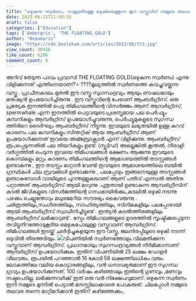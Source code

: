 ```yaml
---
title: "ഒഴുകുന്ന സ്വർണം, സമുദ്രതീരത്തു ഒഴുകിയെത്തുന്ന ഈ വസ്തുവിന് നമ്മുടെ തലവര തന്നെ മാറ്റിമറിക്കാൻ കഴിഞ്ഞേക്കും"
date: 2023-06-21T11:59:33
draft: false
categories: ["Education"]
tags: ['Ambergris', 'THE FLOATING GOLD']
author: "Beaumaris"
image: "https://cdn.boolokam.com/articles/2023/06/tt3.jpg"
view_count: 30416
like_count: 6296
comment_count: 0
---
```


അറിവ് തേടുന്ന പാവം പ്രവാസി THE FLOATING GOLD(ഒഴുകുന്ന സ്വർണം) എന്നു വിളിക്കുന്നത് എന്തിനെയാണ്?⭐ ????മൂല്യത്തിൽ സ്വർണത്തെ കവച്ചുവയ്ക്കുന്ന വസ്തു . പ്രാചീനകാലം മുതൽ ഈ വസ്തു സുഗന്ധദ്രവ്യം ആയും ഔഷധമായും മനുഷ്യൻ ഉപയോഗിച്ചിരുന്നു . ഈ വസ്തുവിന്റെ പേരാണ് ആംബർഗ്രീസ്. ഒരു പ്രത്യേക ഇനത്തിൽ പെട്ട തിമിംഗലത്തിന്റെ വിസർജ്ജം ആണ് ആമ്പർഗ്രിസ്‌, spermwhale എന്ന ഇനത്തിൽ പെട്ടവയുടെ.പ്രശസ്തമായ പല പെർഫ്യൂം കമ്പനികളും ആമ്പർഗ്രിസ് ഉപയോഗിച്ചുവരുന്നു, പെർഫ്യൂമുകളുടെ സുഗന്ധ ത്തിൻറെ ദൈർഘ്യം ആംബർഗ്രീസ് നീട്ടുന്നു. [](https://cdn.boolokam.com/articles/2023/06/tt3.jpg)ഇവയുടെ ലഭ്യതയിൽ ഉള്ള കുറവ് കാരണം പല കമ്പനികളും സിന്തറ്റിക് ആയ ആംബർഗ്രീസ് ആണ് ഉപയോഗിക്കുന്നത് ഇവയെ അമ്ബ്രോക്സാൻ എന്ന് വിളിക്കുന്നു. ആംബർഗ്രീസ് രൂപപ്പെടുന്നതിൽ പല തിയറികളും ഉണ്ട്: (സ്ക്വിഡ്) അല്ലെങ്കിൽ കൂന്തൽ, നീരാളി വർഗ്ഗത്തിൽ പെടുന്ന ഇവയെ തിമിംഗലങ്ങൾ ഭക്ഷണം ആക്കുന്നു ഇവയുടെ കൊമ്പ്കളും മറ്റും കാരണം തിമിംഗലത്തിന്റെ ആമാശയത്തിൽ തടസ്സങ്ങൾ ഉണ്ടാകുന്നു , ഈ തടസ്സം മാറ്റാൻ വേണ്ടി ഇവയുടെ ആമാശയത്തിലെ ബയിൽ ഗ്രന്ഥികൾ ചില സ്രവങ്ങൾ ഉണ്ടാക്കുന്നു , പലപ്പോഴും ഇങ്ങനെയുള്ള തടസ്സങ്ങൾ ഉണ്ടാകുമ്പോൾ വായിലൂടെ പുറന്തള്ളുകയാണ് ആണ് പതിവ് എന്നാൽ അതിനു പറ്റാത്തത് ആംബർഗ്രീസ് ആയി മാറുന്നു .പുതുതായി ഉണ്ടാകുന്ന ആമ്പര്ഗ്രീസിന് കടൽ ജീവികളുടെ വിസർജത്തിന്റെ ഗന്ധമായിരിക്കും,കടലിൽ ഒഴുകി നടന്നു പഴക്കം ചെല്ലുന്തോറും മധുരമേറിയ സൗരഭ്യം കൈവരുന്നു . ചരിത്രത്തിലും,സംഗീതത്തിലും, സാഹിത്യത്തിലും, സിനിമകളിലും പലപ്പോഴായി ആയി ആംബർഗ്രീസ് സ്വാധീനിച്ചിട്ടുണ്ട് . ഇന്ത്യൻ കടൽത്തീരങ്ങളിലും ആംബർഗ്രീസ് ലഭിക്കാറുണ്ട് . സ്പേം തിമിംഗലങ്ങളുടെ ഉദരത്തിൽ സൃഷ്ടിക്കപ്പെടുന്ന തവിട്ടുനിറത്തോടുകൂടിയ മെഴുകുപോലുള്ള വസ്തുവാണ് ആമ്പര്‍ഗ്രിസ്. തിമിംഗലങ്ങൾ ഇടയ്ക്ക് ഛർദ്ദിച്ചുകളയുന്ന ഈ വസ്തു, ജലനിരപ്പിലൂടെ ഒഴുകി നടന്ന് ഒടുവിൽ തീരത്തടിയും. [![](https://cdn.boolokam.com/articles/2023/06/wffffff-2.jpg)](https://cdn.boolokam.com/articles/2023/06/wffffff-2.jpg)വിപണിയിൽ സ്വർണത്തോളം വിലമതിക്കുന്ന വസ്തുവാണ് ആമ്പര്‍ഗ്രിസ്. പ്രധാനമായും സുഗന്ധദ്രവ്യങ്ങൾ നിർമിക്കാനാണ് ആമ്പർഗ്രിസ് ഉപയോഗിക്കുക. ഇതിന് വിപണിയില്‍ 25 ലക്ഷം ഡോളര്‍ വിലവരും. രൂപയില്‍ പറഞ്ഞാല്‍ 16 കോടി 58 ലക്ഷത്തിലധികം വരും. ലോകത്തിലേ വലിയ കൊട്ടാരങ്ങളിലും, വൻ ധനാഢ്യരുമാണ്‌ ഈ സുഗന്ധ ഗ്രവ്യം ഉപയോഗിക്കുന്നത്. 100 വർഷം കഴിഞ്ഞാലും ഇതിന്റെ ഗുണവും ,മണവും നഷ്ടപെടില്ല. ലഭിക്കുന്നവർക്ക് ഇത് ഒരു വൻ നിക്ഷേപവുമാണ്‌. ഒഴുകുന്ന സ്വർണം ഇനി നമ്മുടെ മുന്നിൽ പെട്ടാൽ മനസ്സിലാക്കാതെ പോകരുത്. ചിലപ്പോൾ നമ്മുടെ തലവര തന്നെ മാറ്റിമറിക്കാൻ ഇതിന് കഴിഞ്ഞേക്കും.
